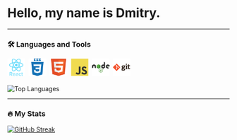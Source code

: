 

  <h1>
    Hello, my name is Dmitry.
  </h1>
  
---

### :hammer_and_wrench: Languages and Tools
<div align="left">
  <img src="https://github.com/devicons/devicon/blob/master/icons/react/react-original-wordmark.svg" title="React" alt="React" width="40" height="40"/>&nbsp;
  <img src="https://github.com/devicons/devicon/blob/master/icons/css3/css3-plain-wordmark.svg"  title="CSS3" alt="CSS" width="40" height="40"/>&nbsp;
  <img src="https://github.com/devicons/devicon/blob/master/icons/html5/html5-original.svg" title="HTML5" alt="HTML" width="40" height="40"/>&nbsp;
  <img src="https://github.com/devicons/devicon/blob/master/icons/javascript/javascript-original.svg" title="JavaScript" alt="JavaScript" width="40" height="40"/>&nbsp;
  <img src="https://github.com/devicons/devicon/blob/master/icons/nodejs/nodejs-original-wordmark.svg" title="NodeJS" alt="NodeJS" width="40" height="40"/>&nbsp;
  <img src="https://github.com/devicons/devicon/blob/master/icons/git/git-original-wordmark.svg" title="Git" alt="Git" width="40" height="40"/>
  <br/><br/>
  <img src="https://github-readme-stats.vercel.app/api/top-langs/?username=vinkol&layout=compact&theme=vision-friendly-dark" alt="Top Languages"/>
</div>

---

### :fire: My Stats
<div align="left">
  <a href="https://git.io/streak-stats">
    <img src="http://github-readme-streak-stats.herokuapp.com?user=vinkol&theme=dark&background=000000" alt="GitHub Streak"/>
  </a>
</div>
